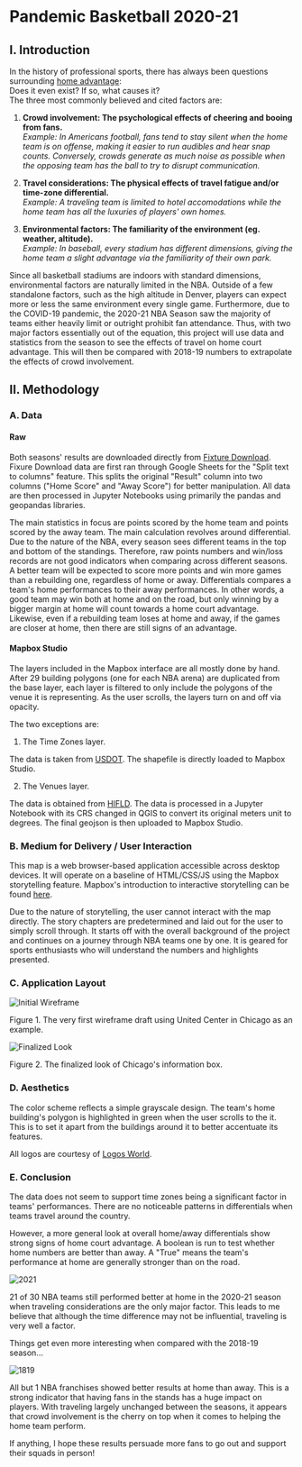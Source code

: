 # Pandemic Basketball 2020-21

## I. Introduction

In the history of professional sports, there has always been questions surrounding [home advantage](https://en.wikipedia.org/wiki/Home_advantage):<br>
Does it even exist? If so, what causes it?<br>
The three most commonly believed and cited factors are:<br>

1. <b>Crowd involvement: The psychological effects of cheering and booing from fans.</b><br>
<i>Example: In Americans football, fans tend to stay silent when the home team is on offense, making it easier to run audibles and hear snap counts.
Conversely, crowds generate as much noise as possible when the opposing team has the ball to try to disrupt communication.</i>

2. <b>Travel considerations: The physical effects of travel fatigue and/or time-zone differential.</b><br>
<i>Example: A traveling team is limited to hotel accomodations while the home team has all the luxuries of players' own homes.</i>

3. <b>Environmental factors: The familiarity of the environment (eg. weather, altitude).</b><br>
<i>Example: In baseball, every stadium has different dimensions, giving the home team a slight advantage via the familiarity of their own park.</i>

Since all basketball stadiums are indoors with standard dimensions, environmental factors are naturally limited in the NBA. Outside of a few standalone factors, such as the high altitude in Denver, players can expect more or less the same environment every single game. Furthermore, due to the COVID-19 pandemic, the 2020-21 NBA Season saw the majority of teams either heavily limit or outright prohibit fan attendance. Thus, with two major factors essentially out of the equation, this project will use data and statistics from the season to see the effects of travel on home court advantage. This will then be compared with 2018-19 numbers to extrapolate the effects of crowd involvement.

## II. Methodology

### A. Data

#### Raw

Both seasons' results are downloaded directly from [Fixture Download](https://fixturedownload.com/sport/basketball).<br>
Fixure Download data are first ran through Google Sheets for the "Split text to columns" feature. This splits the original "Result" column into two columns
("Home Score" and "Away Score") for better manipulation. All data are then processed in Jupyter Notebooks using primarily the pandas and geopandas libraries.

The main statistics in focus are points scored by the home team and points scored by the away team. The main calculation revolves around differential. Due to the nature of the NBA,
every season sees different teams in the top and bottom of the standings. Therefore, raw points numbers and win/loss records are not good indicators when comparing across different seasons.
A better team will be expected to score more points and win more games than a rebuilding one, regardless of home or away. Differentials compares a team's home performances to their
away performances. In other words, a good team may win both at home and on the road, but only winning by a bigger margin at home will count towards a home court advantage.
Likewise, even if a rebuilding team loses at home and away, if the games are closer at home, then there are still signs of an advantage.

#### Mapbox Studio

The layers included in the Mapbox interface are all mostly done by hand. After 29 building polygons (one for each NBA arena) are duplicated from the base layer,
each layer is filtered to only include the polygons of the venue it is representing. As the user scrolls, the layers turn on and off via opacity.

The two exceptions are:

1. The Time Zones layer.

The data is taken from [USDOT](https://data-usdot.opendata.arcgis.com/datasets/usdot::time-zones/about). The shapefile is directly loaded to Mapbox Studio.

2. The Venues layer.

The data is obtained from [HIFLD](https://hifld-geoplatform.opendata.arcgis.com/datasets/geoplatform::major-sport-venues/about). The data is processed in a Jupyter Notebook with its
CRS changed in QGIS to convert its original meters unit to degrees. The final geojson is then uploaded to Mapbox Studio.

### B. Medium for Delivery / User Interaction

This map is a web browser-based application accessible across desktop devices. It will operate on a baseline of HTML/CSS/JS using the Mapbox storytelling feature.
Mapbox's introduction to interactive storytelling can be found [here](https://www.mapbox.com/solutions/interactive-storytelling).

Due to the nature of storytelling, the user cannot interact with the map directly. The story chapters are predetermined and laid out for the user to simply scroll through.
It starts off with the overall background of the project and continues on a journey through NBA teams one by one. It is geared for sports enthusiasts who will understand
the numbers and highlights presented.

### C. Application Layout

![Initial Wireframe](images/wireframe1.png)

Figure 1. The very first wireframe draft using United Center in Chicago as an example.

![Finalized Look](images/wireframe2.png)

Figure 2. The finalized look of Chicago's information box.

### D. Aesthetics

The color scheme reflects a simple grayscale design. The team's home building's polygon is highlighted in green when the user scrolls to the it. This is to set it apart from
the buildings around it to better accentuate its features.

All logos are courtesy of [Logos World](https://logos-world.net/).

### E. Conclusion

The data does not seem to support time zones being a significant factor in teams' performances. There are no noticeable patterns in differentials when teams travel around the country.

However, a more general look at overall home/away differentials show strong signs of home court advantage. A boolean is run to test whether home numbers are better than away.
A "True" means the team's performance at home are generally stronger than on the road.

![2021](images/differential2021.png)

21 of 30 NBA teams still performed better at home in the 2020-21 season when traveling considerations are the only major factor. This leads to me believe that although the time difference
may not be influential, traveling is very well a factor.

Things get even more interesting when compared with the 2018-19 season...

![1819](images/differential1819.png)

All but 1 NBA franchises showed better results at home than away. This is a strong indicator that having fans in the stands has a huge impact on players. With traveling largely unchanged between the seasons, it appears that crowd involvement is the cherry on top when it comes to helping the home team perform.

If anything, I hope these results persuade more fans to go out and support their squads in person!